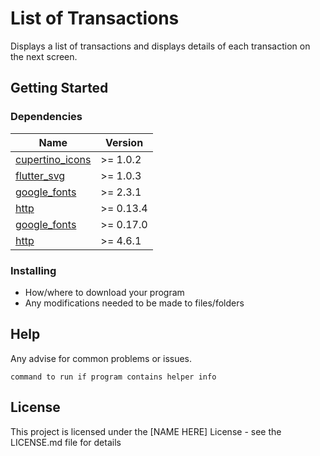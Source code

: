 # List of Transactions

Displays a list of transactions and displays details of each transaction on the next screen.

## Getting Started

### Dependencies

| Name | Version |
|------|---------|
| <a name="cupertino_icons"></a> [cupertino_icons](#dependencies\_cupertino_icons) | >= 1.0.2 |
| <a name="flutter_svg"></a> [flutter_svg](#dependencies\_flutter_svg) | >= 1.0.3 |
| <a name="google_fonts"></a> [google_fonts](#dependencies\_google_fonts) | >= 2.3.1 |
| <a name="http"></a> [http](##dependencies\_http) | >= 0.13.4 |
| <a name="intl"></a> [google_fonts](#dependencies\_google_fonts) | >= 0.17.0 |
| <a name="get"></a> [http](##dependencies\_http) | >= 4.6.1 |


### Installing

* How/where to download your program
* Any modifications needed to be made to files/folders

## Help

Any advise for common problems or issues.
```
command to run if program contains helper info
```

## License

This project is licensed under the [NAME HERE] License - see the LICENSE.md file for details
